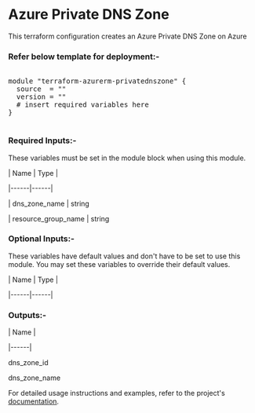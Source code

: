 # Azure Private DNS Zone

This terraform configuration creates an Azure Private DNS Zone on Azure

### Refer below template for deployment:-


<pre>

module "terraform-azurerm-privatednszone" {
  source  = ""
  version = ""
  # insert required variables here
}

</pre>


### Required Inputs:-


These variables must be set in the module block when using this module.


| Name | Type |

|------|------|

| dns_zone_name | string

| resource_group_name | string


### Optional Inputs:-


These variables have default values and don't have to be set to use this module. You may set these variables to override their default values.


| Name | Type |

|------|------|


### Outputs:-


| Name |

|------|

dns_zone_id

dns_zone_name


For detailed usage instructions and examples, refer to the project's [documentation](https://registry.terraform.io/providers/hashicorp/azurerm/latest/docs/resources/private_dns_zone).
